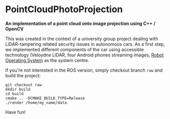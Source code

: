 # PointCloudPhotoProjection

**An implementation of a point cloud onto image projection using C++ / OpenCV**

This was created in the context of a university group project dealing with LiDAR-tampering related security issues in autonomous cars. As a first step, we implemented different components of the car using accessible technology (Veloydne LiDAR, four Android phones streaming images, [Robot Operating System](https://www.ros.org/) as the system centre.

If you're not interested in the ROS version, simply checkout branch `raw` and build the project:

```
git checkout raw
mkdir build
cd build
cmake .. -DCMAKE_BUILD_TYPE=Release
./render /home/my_name/data
```

Have fun!
